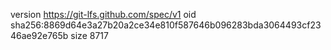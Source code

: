 version https://git-lfs.github.com/spec/v1
oid sha256:8869d64e3a27b20a2ce34e810f587646b096283bda3064493cf2346ae92e765b
size 8717
